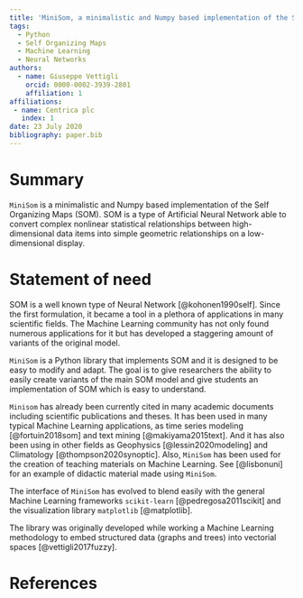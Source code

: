 ```yaml
---
title: 'MiniSom, a minimalistic and Numpy based implementation of the Self Organizing Maps'
tags:
  - Python
  - Self Organizing Maps
  - Machine Learning
  - Neural Networks
authors:
  - name: Giuseppe Vettigli
    orcid: 0000-0002-3939-2801
    affiliation: 1
affiliations:
 - name: Centrica plc
   index: 1
date: 23 July 2020
bibliography: paper.bib
---
```


# Summary

`MiniSom` is a minimalistic and Numpy based implementation of the Self Organizing Maps (SOM). SOM is a type of Artificial Neural Network able to convert complex nonlinear statistical relationships between high-dimensional data items into simple geometric relationships on a low-dimensional display.


# Statement of need 

SOM is a well known type of Neural Network [@kohonen1990self]. Since the first formulation, it became a tool in a plethora of applications in many scientific fields.  The Machine Learning community has not only found numerous applications for it but has developed a staggering amount of variants of the original model.

`MiniSom` is a Python library that implements SOM and it is designed to be easy to modify and adapt. The goal is to give researchers the ability to easily create variants of the main SOM model and give students an implementation of SOM which is easy to understand.

`Minisom` has already been currently cited in many academic documents including scientific publications and theses. It has been used in many typical Machine Learning applications, as time series modeling [@fortuin2018som] and text mining [@makiyama2015text]. And it has also been using in other fields as Geophysics [@lessin2020modeling] and Climatology [@thompson2020synoptic]. Also, `MiniSom` has been used for the creation of teaching materials on Machine Learning. See [@lisbonuni] for an example of didactic material made using `MiniSom`.

The interface of `MiniSom` has evolved to blend easily with the general Machine Learning frameworks `scikit-learn` [@pedregosa2011scikit] and the visualization library `matplotlib` [@matplotlib].

The library was originally developed while working a Machine Learning methodology to embed structured data (graphs and trees) into vectorial spaces [@vettigli2017fuzzy].


# References